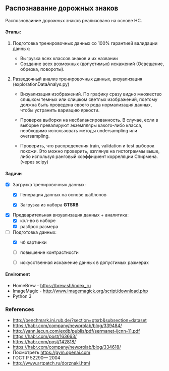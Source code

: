 ## Распознавание дорожных знаков 

Распозноваиние дорожных знаков реализовано на основе НС. 

#### Этапы:
1) Подготовка тренировочных данных со 100% гарантией валидации данных: 
    
    * Выгрузка всех классов знаков и их названии
    * Создание всех возможных (допустимых) искажений (Освещение, обрезка, повороты).

1) Разведочный анализ тренировочных данных, визуализация (explorationDataAnalys.py)

    * Визуализация изображений. По графику сразу видно множество слишком темных или слишком светлых изображений, поэтому должна быть проведена своего рода нормализация данных, чтобы устранить вариацию яркости.
    
    * Проверка выборки на несбалансированность. В случае, если в выборке превалируют экземпляры какого-либо класса, необходимо использовать методы undersampling или oversampling.
    
    * Проверить, что распределения train, validation и test выборок похожи. Это можно проверить, взглянув на гистограммы выше, либо используя ранговый коэффициент корреляции Спирмена. (через scipy)

#### Задачи

* [x] Загрузка тренировочных данных:
    * [x] Генерация данных на основе шаблонов
    * [x] Загрузка из набора <b>GTSRB</b>
      

* [x] Предварительная визуализация данных + аналитика: 
     * [x] кол-во в наборе
     * [x] разброс размера
     
* [ ] Подготовка данных:
    * [x] чб картинки
    * [ ] повышение контрастности
    * [ ] искусственная искажение данных в допустимых размерах 
    
    
    
#### Enviroment
   
   * HomeBrew - https://brew.sh/index_ru
   * ImageMagic - http://www.imagemagick.org/script/download.php
   * Python 3 
   



### References
* http://benchmark.ini.rub.de/?section=gtsrb&subsection=dataset
* https://habr.com/company/newprolab/blog/339484/
* http://yann.lecun.com/exdb/publis/pdf/sermanet-ijcnn-11.pdf
* https://habr.com/post/163663/
* https://habr.com/post/142818/
* https://habr.com/company/newprolab/blog/334618/
* Посмотреть https://gym.openai.com
* ГОСТ Р 52290— 2004
* http://www.artpatch.ru/dorznaki.html
